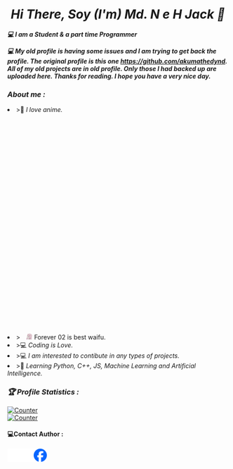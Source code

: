<!-- Github README -->
<p align="center"><a href="https://github.com/akumathedyn123/">
</a></p>
<h1 align="center"><b><i>Hi There, Soy (I'm) Md. N e H Jack 👋</i></b></h1>
<b><i>💻 I am a Student & a part time Programmer</i></b>

<b><i>💻 My old profile is having some issues and I am trying to get back the profile. The original profile is this one https://github.com/akumathedynd. All of my old projects are in old profile. Only those I had backed up are uploaded here. Thanks for reading. I hope you have a very nice day. </i></b>

<h3><b><i> About me :</i></b></h3>
<li> >📖 <i>I love anime.</i></li>
<li> > <img style="margin-left: 10px; margin-top: 500px;" width="14px" src="002.png"/>  Forever 02 is best waifu.</li>
<li> >💻 <i>Coding is Love.</i></li>
<li> >💻 <i>I am interested to contibute in any types of projects.</i></li>
<li> >🐍 <i>Learning Python, C++, JS, Machine Learning and Artificial Intelligence.</i></li>

<h3><b><i>🏆 Profile Statistics :</i></b></h3>
<a href="https://github.com/akumathedynd"><img height="25" title="Counter" src="https://komarev.com/ghpvc/?username=akumathedyn123&color=blueviolet&style=flat-square"><br></a>
<a href="https://github.com/akumathedyn123"><img height="25" title="Counter" src="https://komarev.com/ghpvc/?username=akumathedyn123&color=blueviolet&style=flat-square"><br></a>

<h4><b> 💻Contact Author :</b></h3>
<a href="https://github.com/akumathedyn123"><img align="left" title="Github" alt="Github" width="30px" src="git.png" /></a>
  <a href="https://github.com/akumathedynd"><img align="left" title="Github" alt="Github" width="30px" src="git.png" /></a>
<a href="https://facebook.com/javk.chaan"><img align="left" title="Facebook" alt="Facebook" width="30px" src="fb.png" /></a>

**<meta name="google-site-verification" content="FlMjGYld1LUXhuyym6lEDe-zwApWSxjDPCEjFhm_nZk" />**
